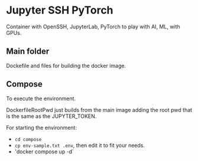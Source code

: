 # Jupyter SSH PyTorch
Container with OpenSSH, JupyterLab, PyTorch to play with AI, ML, with GPUs.

## Main folder
Dockefile and files for building the docker image.

## Compose
To execute the environment.

DockerfileRootPwd just builds from the main image adding the root pwd that is the same as the JUPYTER\_TOKEN.

For starting the environment:
- `cd compose`
- `cp env-sample.txt .env`, then edit it to fit your needs.
- 'docker compose up -d`
